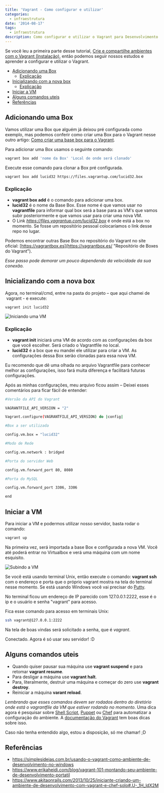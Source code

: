 ```yaml
---
title: 'Vagrant - Como configurar e utilizar'
categories:
  - infraestrutura
date: '2014-08-17'
tags:
  - infraestrutura
description: Como configurar e utilizar o Vagrant para Desenvolvimento
---
```

Se você leu a primeira parte desse tutorial, [Crie e compartilhe ambientes com o Vagrant (Instalação)](/posts/vagrant-introducao-instalacao/ "Crie e compartilhe ambientes com o Vagrant (Instalação)"), então podemos seguir nossos estudos e aprender a configurar e utilizar o Vagrant.

<!-- vscode-markdown-toc -->
* [Adicionando uma Box](#AdicionandoumaBox)
	* [Explicação](#Explicao)
* [Inicializando com a nova box](#Inicializandocomanovabox)
	* [Explicação](#Explicao-1)
* [Iniciar a VM](#IniciaraVM)
* [Alguns comandos uteis](#Algunscomandosuteis)
* [Referências](#Referncias)

<!-- vscode-markdown-toc-config
	numbering=false
	autoSave=true
	/vscode-markdown-toc-config -->
<!-- /vscode-markdown-toc -->


## <a name='AdicionandoumaBox'></a>Adicionando uma Box

Vamos utilizar uma Box que alguém já deixou pré configurada como exemplo, mas podemos conferir como criar uma Box para o Vagrant nesse outro artigo: [Como criar uma base box para o Vagrant](/posts/criar-uma-base-box-para-o-vagrant/).

Para adicionar uma Box usamos o seguinte comando:

```bash
vagrant box add 'nome da Box' 'Local de onde será clonado'
```

Execute esse comando para clonar a Box pré configurada.

```bash
vagrant box add lucid32 https://files.vagrantup.com/lucid32.box
```

### <a name='Explicao'></a>Explicação

- **vagrant box add** é o comando para adicionar uma box.
- **lucid32** é o nome da Base Box. Esse nome é que vamos usar no **vagrantfile** para informar qual box será a base para as VM's que vamos subir posteriormente e que vamos usar para criar uma nova VM.
- O Link *https://files.vagrantup.com/lucid32.box* é onde está a box no momento. Se fosse um repositório pessoal colocaríamos o link desse repo no lugar.

Podemos encontrar outras Base Box no repositório do Vagrant no site oficial: [https://vagrantbox.es](https://vagrantbox.es/ "Repositório de Boxes do Vagrant").

*Esse passo pode demorar um pouco dependendo da velocidade da sua conexão.*

## <a name='Inicializandocomanovabox'></a>Inicializando com a nova box

Agora, no terminal/cmd, entre na pasta do projeto – que aqui chamei de  vagrant - e execute:

```bash
vagrant init lucid32
```

![Iniciando uma VM]({{site.postsImagesPath}}vagrant-init-lucid32.png)

### <a name='Explicao-1'></a>Explicação

- **vagrant init** iniciará uma VM de acordo com as configurações da box que você escolher. Será criado o Vagrantfile no local.
- **lucid32** é a box que eu mandei ele utilizar para criar a VM. As configurações dessa Box serão clonadas para essa nova VM.

Eu recomendo que dê uma olhada no arquivo Vagrantfile para conhecer melhor as configurações, isso fará muita diferença e facilitará futuras configurações.

Após as minhas configurações, meu arquivo ficou assim – Deixei esses comentários para ficar fácil de entender:

```bash
#Versão da API do Vagrant

VAGRANTFILE_API_VERSION = "2"

Vagrant.configure(VAGRANTFILE_API_VERSION) do |config|

#Box a ser utilizada

config.vm.box = "lucid32"

#Modo de Rede

config.vm.network : bridged

#Porta do servidor Web

config.vm.forward_port 80, 8080

#Porta do MySQL

config.vm.forward_port 3306, 3306

end

```

## <a name='IniciaraVM'></a>Iniciar a VM

Para iniciar a VM e podermos utilizar nosso servidor, basta rodar o comando:

```bash
vagrant up
```

Na primeira vez, será importada a base Box e configurada a nova VM. Você até poderá entrar no Virtualbox e verá uma máquina com um nome esquisito.

![Subindo a VM]({{site.postsImagesPath}}Capturar.png)

Se você está usando terminal Unix, então execute o comando: **vagrant ssh** com o endereço e porta que o próprio vagrant mostra na tela do terminal nesse momento. Se está usando Windows você vai precisar do [Putty](/posts/vagrant-no-windows/ "Windows, Vagrant e Putty").

No terminal ficou um endereço de IP parecido com 127.0.0.1:2222, esse é o ip e o usuário e senha "vagrant" para acesso.

Fica esse comando para acesso em terminais Unix:

```bash
ssh vagrant@127.0.0.1:2222
```

Na tela de boas vindas será solicitado a senha, que é *vagrant*.

Conectado. Agora é só usar seu servidor! :D

## <a name='Algunscomandosuteis'></a>Alguns comandos uteis

- Quando quiser pausar sua máquina use **vagrant suspend** e para retomar **vagrant resume**.
- Para desligar a máquina use **vagrant halt**.
- Para, literalmente, destruir uma máquina e começar do zero use **vagrant destroy**.
- Reiniciar a máquina **varant reload**.

*Lembrando que esses comandos devem ser rodados dentro do diretório onde está o vagrantfile da VM que estiver rodando no momento.*
Uma dica agora é pesquisar sobre [Shell Script](https://pt.wikipedia.org/wiki/Shell_script), [Puppet](https://puppetlabs.com/) ou [Chef](https://www.chef.io/chef/) para automatizar a configuração do ambiente. A [documentação do Vagrant](https://docs.vagrantup.com/v2/) tem boas dicas sobre isso.

Caso não tenha entendido algo, estou a disposição, só me chamar! ;D

## <a name='Referncias'></a>Referências

* <https://simplesideias.com.br/usando-o-vagrant-como-ambiente-de-desenvolvimento-no-windows>
* <https://www.erikaheidi.com/blog/vagrant-101-montando-seu-ambiente-de-desenvolvimento-portatil>
* <https://www.akitaonrails.com/2013/10/25/iniciante-criando-um-ambiente-de-desenvolvimento-com-vagrant-e-chef-solo#.U-_1H_ldX2M>
